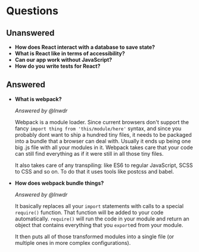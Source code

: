 # Questions

## Unanswered

- **How does React interact with a database to save state?**
- **What is React like in terms of accessibility?**
- **Can our app work without JavaScript?**
- **How do you write tests for React?**

## Answered

- **What is webpack?**

  _Answered by @lnwdr_

  Webpack is a module loader. Since current browsers don't support the fancy `import thing from 'this/module/here'` syntax, and since you probably dont want to ship a hundred tiny files, it needs to be packaged into a bundle that a browser can deal with. Usually it ends up being one big .js file with all your modules in it. Webpack takes care that your code can still find everything as if it were still in all those tiny files.

  It also takes care of any transpiling: like ES6 to regular JavaScript, SCSS to CSS and so on. To do that it uses tools like postcss and babel.

- **How does webpack bundle things?**

  _Answered by @lnwdr_

  It basically replaces all your `import` statements with calls to a special `require()` function. That function will be added to your code automatically. `require()` will run the code in your module and return an object that contains everything that you `export`ed from   your module.

  It then puts all of those transformed modules into a single file (or multiple ones in more complex configurations).

